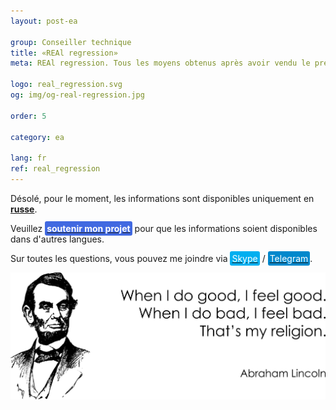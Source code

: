 ```yaml
---
layout: post-ea

group: Conseiller technique
title: «REAl regression»
meta: REAl regression. Tous les moyens obtenus après avoir vendu le présent produit seront dirigés vers le développement du projet et la charité.

logo: real_regression.svg
og: img/og-real-regression.jpg

order: 5

category: ea

lang: fr
ref: real_regression
---
```


Désolé, pour le moment, les informations sont disponibles uniquement en **<a href="https://lincolnvirus.com/projects/ru/forex/real_regression.html" target="_blank">russe</a>**.

Veuillez **<a href="https://www.paypal.com/cgi-bin/webscr?cmd=_s-xclick&hosted_button_id=T3KLFW2TE8SJC&source=url" target="_blank"><span style="background-color:#4169E1; color:white; padding:3px; border-radius: 3px">soutenir&nbsp;mon&nbsp;projet</span></a>** pour que les informations soient disponibles dans d'autres langues.

Sur toutes les questions, vous pouvez me joindre via <a href="skype:chutkoy89?call" target="_blank"><span style="background-color:#00aff0; color:white; padding:3px; border-radius: 3px">Skype</span></a> / <a href="https://t.me/chutkoy" target="_blank"><span style="background-color:#0088cc; color:white; padding:3px; border-radius: 3px">Telegram</span></a>.

<a data-fancybox="gallery" href="/img/programming/Lincoln.png"><img src="/img/programming/Lincoln.png" alt=""></a>
